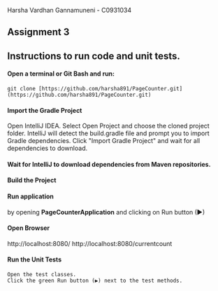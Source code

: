 Harsha Vardhan Gannamuneni - C0931034
## Assignment 3

## Instructions to run code and unit tests.
#### Open a terminal or Git Bash and run:
    git clone [https://github.com/harsha891/PageCounter.git](https://github.com/harsha891/PageCounter.git)

#### Import the Gradle Project
Open IntelliJ IDEA.
Select Open Project and choose the cloned project folder.
IntelliJ will detect the build.gradle file and prompt you to import Gradle dependencies. Click "Import Gradle Project" and wait for all dependencies to download.
#### Wait for IntelliJ to download dependencies from Maven repositories.

#### Build the Project

#### Run application
  by opening **PageCounterApplication** and clicking on Run button (▶)

#### Open Browser
  http://localhost:8080/
  http://localhost:8080/currentcount

#### Run the Unit Tests
    Open the test classes.
    Click the green Run button (▶) next to the test methods.
